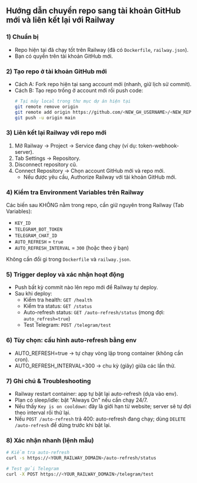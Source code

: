 ## Hướng dẫn chuyển repo sang tài khoản GitHub mới và liên kết lại với Railway

### 1) Chuẩn bị
- Repo hiện tại đã chạy tốt trên Railway (đã có `Dockerfile`, `railway.json`).
- Bạn có quyền trên tài khoản GitHub mới.

### 2) Tạo repo ở tài khoản GitHub mới
- Cách A: Fork repo hiện tại sang account mới (nhanh, giữ lịch sử commit).
- Cách B: Tạo repo trống ở account mới rồi push code:
  ```bash
  # Tại máy local trong thư mục dự án hiện tại
  git remote remove origin
  git remote add origin https://github.com/<NEW_GH_USERNAME>/<NEW_REPO>.git
  git push -u origin main
  ```

### 3) Liên kết lại Railway với repo mới
1. Mở Railway → Project → Service đang chạy (ví dụ: token-webhook-server).
2. Tab Settings → Repository.
3. Disconnect repository cũ.
4. Connect Repository → Chọn account GitHub mới và repo mới.
   - Nếu được yêu cầu, Authorize Railway với tài khoản GitHub mới.

### 4) Kiểm tra Environment Variables trên Railway
Các biến sau KHÔNG nằm trong repo, cần giữ nguyên trong Railway (Tab Variables):
- `KEY_ID`
- `TELEGRAM_BOT_TOKEN`
- `TELEGRAM_CHAT_ID`
- `AUTO_REFRESH` = `true`
- `AUTO_REFRESH_INTERVAL` = `300` (hoặc theo ý bạn)

Không cần đổi gì trong `Dockerfile` và `railway.json`.

### 5) Trigger deploy và xác nhận hoạt động
- Push bất kỳ commit nào lên repo mới để Railway tự deploy.
- Sau khi deploy:
  - Kiểm tra health: `GET /health`
  - Kiểm tra status: `GET /status`
  - Auto-refresh status: `GET /auto-refresh/status` (mong đợi: `auto_refresh=true`)
  - Test Telegram: `POST /telegram/test`

### 6) Tùy chọn: cấu hình auto-refresh bằng env
- AUTO_REFRESH=true → tự chạy vòng lặp trong container (không cần cron).
- AUTO_REFRESH_INTERVAL=300 → chu kỳ (giây) giữa các lần thử.

### 7) Ghi chú & Troubleshooting
- Railway restart container: app tự bật lại auto-refresh (dựa vào env).
- Plan có sleep/idle: bật "Always On" nếu cần chạy 24/7.
- Nếu thấy `Key is on cooldown`: đây là giới hạn từ website; server sẽ tự đợi theo interval rồi thử lại.
- Nếu `POST /auto-refresh` trả 400: auto-refresh đang chạy; dùng `DELETE /auto-refresh` để dừng trước khi bật lại.

### 8) Xác nhận nhanh (lệnh mẫu)
```bash
# Kiểm tra auto-refresh
curl -s https://<YOUR_RAILWAY_DOMAIN>/auto-refresh/status

# Test gửi Telegram
curl -X POST https://<YOUR_RAILWAY_DOMAIN>/telegram/test
```


